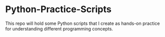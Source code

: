 # Python-Practice-Scripts
This repo will hold some Python scripts that I create as hands-on practice for understanding different programming concepts.
